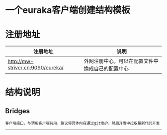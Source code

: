 # 一个euraka客户端创建结构模板
# 注册地址
|注册地址| 说明|
 |---|---|
|http://mw-striver.cn:9090/eureka/| 外网注册中心，可以在配置文件中换成自己的配置中心|


# 结构说明
## Bridges

`客户端接口，与调用客户端共用，建议将具体内容通过git维护，然后开发中拉取最新代码开发 `

---

 